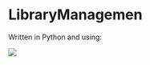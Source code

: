 <h1>LibraryManagemen</h1>
<p>Written in Python and using:</p><img src="https://pics.freeicons.io/uploads/icons/png/946338781551952108-512.png"></img>
